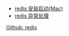 - [redis 安装启动(Mac)](notes/redis/install-run.md)
- [redis 异常处理](notes/redis/issue.md)

[Github: redis](https://github.com/redis/redis)